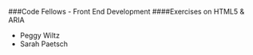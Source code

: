 ###Code Fellows - Front End Development 
####Exercises on HTML5 & ARIA
- Peggy Wiltz
- Sarah Paetsch

